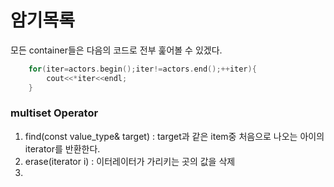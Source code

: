 # 암기목록

모든 container들은 다음의 코드로 전부 훑어볼 수 있겠다.
```cpp
    for(iter=actors.begin();iter!=actors.end();++iter){
        cout<<*iter<<endl;
    }
```
        
### multiset Operator
1. find(const value_type& target)  : target과 같은 item중 처음으로 나오는 아이의 iterator를 반환한다.  
2. erase(iterator i)  : 이터레이터가 가리키는 곳의 값을 삭제  
3. 
